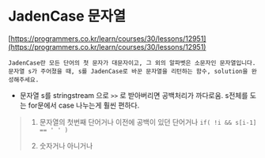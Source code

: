 # JadenCase 문자열

[https://programmers.co.kr/learn/courses/30/lessons/12951](https://programmers.co.kr/learn/courses/30/lessons/12951)

```
JadenCase란 모든 단어의 첫 문자가 대문자이고, 그 외의 알파벳은 소문자인 문자열입니다. 문자열 s가 주어졌을 때, s를 JadenCase로 바꾼 문자열을 리턴하는 함수, solution을 완성해주세요.
```

- 문자열 s를 stringstream 으로 `>>` 로 받아버리면 공백처리가 까다로움. s전체를 도는 for문에서 case 나누는게 훨씬 편하다.

> 1. 문자열의 첫번째 단어거나 이전에 공백이 있던 단어거나
>    `if( !i && s[i-1] == ' ' )`
>
> 2. 숫자거나 아니거나
